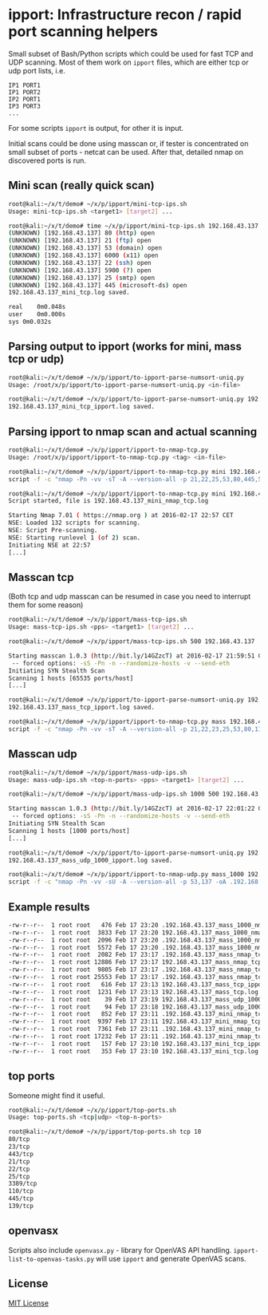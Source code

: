 # ipport: Infrastructure recon / rapid port scanning helpers

Small subset of Bash/Python scripts which could be used for fast TCP and UDP scanning.
Most of them work on `ipport` files, which are either tcp or udp port lists, i.e.
```
IP1 PORT1
IP1 PORT2
IP2 PORT1
IP3 PORT3
...
```
For some scripts `ipport` is output, for other it is input.

Initial scans could be done using masscan or, if tester is concentrated on small subset of ports - netcat can be used. After that, detailed nmap on discovered ports is run.

## Mini scan (really quick scan)

```sh
root@kali:~/x/t/demo# ~/x/p/ipport/mini-tcp-ips.sh 
Usage: mini-tcp-ips.sh <target1> [target2] ...
```
```sh
root@kali:~/x/t/demo# time ~/x/p/ipport/mini-tcp-ips.sh 192.168.43.137
(UNKNOWN) [192.168.43.137] 80 (http) open
(UNKNOWN) [192.168.43.137] 21 (ftp) open
(UNKNOWN) [192.168.43.137] 53 (domain) open
(UNKNOWN) [192.168.43.137] 6000 (x11) open
(UNKNOWN) [192.168.43.137] 22 (ssh) open
(UNKNOWN) [192.168.43.137] 5900 (?) open
(UNKNOWN) [192.168.43.137] 25 (smtp) open
(UNKNOWN) [192.168.43.137] 445 (microsoft-ds) open
192.168.43.137_mini_tcp.log saved.

real	0m0.048s
user	0m0.000s
sys	0m0.032s
```

## Parsing output to ipport (works for mini, mass tcp or udp)

```sh
root@kali:~/x/t/demo# ~/x/p/ipport/to-ipport-parse-numsort-uniq.py
Usage: /root/x/p/ipport/to-ipport-parse-numsort-uniq.py <in-file>
```
```sh
root@kali:~/x/t/demo# ~/x/p/ipport/to-ipport-parse-numsort-uniq.py 192.168.43.137_mini_tcp.log 
192.168.43.137_mini_tcp_ipport.log saved.
```

## Parsing ipport to nmap scan and actual scanning

```sh
root@kali:~/x/t/demo# ~/x/p/ipport/ipport-to-nmap-tcp.py 
Usage: /root/x/p/ipport/ipport-to-nmap-tcp.py <tag> <in-file>
```
```sh
root@kali:~/x/t/demo# ~/x/p/ipport/ipport-to-nmap-tcp.py mini 192.168.43.137_mini_tcp_ipport.log 
script -f -c "nmap -Pn -vv -sT -A --version-all -p 21,22,25,53,80,445,5900,6000 -oA .192.168.43.137_mini_nmap_tcp 192.168.43.137" 192.168.43.137_mini_nmap_tcp.log
```
```sh
root@kali:~/x/t/demo# ~/x/p/ipport/ipport-to-nmap-tcp.py mini 192.168.43.137_mini_tcp_ipport.log | bash
Script started, file is 192.168.43.137_mini_nmap_tcp.log

Starting Nmap 7.01 ( https://nmap.org ) at 2016-02-17 22:57 CET
NSE: Loaded 132 scripts for scanning.
NSE: Script Pre-scanning.
NSE: Starting runlevel 1 (of 2) scan.
Initiating NSE at 22:57
[...]
```

## Masscan tcp

(Both tcp and udp masscan can be resumed in case you need to interrupt them for some reason)

```sh
root@kali:~/x/t/demo# ~/x/p/ipport/mass-tcp-ips.sh 
Usage: mass-tcp-ips.sh <pps> <target1> [target2] ...
```
```sh
root@kali:~/x/t/demo# ~/x/p/ipport/mass-tcp-ips.sh 500 192.168.43.137

Starting masscan 1.0.3 (http://bit.ly/14GZzcT) at 2016-02-17 21:59:51 GMT
 -- forced options: -sS -Pn -n --randomize-hosts -v --send-eth
Initiating SYN Stealth Scan
Scanning 1 hosts [65535 ports/host]
[...]
```
```sh
root@kali:~/x/t/demo# ~/x/p/ipport/to-ipport-parse-numsort-uniq.py 192.168.43.137_mass_tcp.log 
192.168.43.137_mass_tcp_ipport.log saved.
```
```sh
root@kali:~/x/t/demo# ~/x/p/ipport/ipport-to-nmap-tcp.py mass 192.168.43.137_mass_tcp_ipport.log 
script -f -c "nmap -Pn -vv -sT -A --version-all -p 21,22,23,25,53,80,111,139,445,512,513,514,1099,1524,2049,2121,3306,3632,5432,5900,6000,6667,6697,8009,8180,8787,33181,33667,34663,49129 -oA .192.168.43.137_mass_nmap_tcp 192.168.43.137" 192.168.43.137_mass_nmap_tcp.log
```

## Masscan udp

```sh
root@kali:~/x/t/demo# ~/x/p/ipport/mass-udp-ips.sh
Usage: mass-udp-ips.sh <top-n-ports> <pps> <target1> [target2] ...
```
```sh
root@kali:~/x/t/demo# ~/x/p/ipport/mass-udp-ips.sh 1000 500 192.168.43.137

Starting masscan 1.0.3 (http://bit.ly/14GZzcT) at 2016-02-17 22:01:22 GMT
 -- forced options: -sS -Pn -n --randomize-hosts -v --send-eth
Initiating SYN Stealth Scan
Scanning 1 hosts [1000 ports/host]
[...]
```
```sh
root@kali:~/x/t/demo# ~/x/p/ipport/to-ipport-parse-numsort-uniq.py 192.168.43.137_mass_udp_1000.log 
192.168.43.137_mass_udp_1000_ipport.log saved.
```
```sh
root@kali:~/x/t/demo# ~/x/p/ipport/ipport-to-nmap-udp.py mass_1000 192.168.43.137_mass_udp_1000_ipport.log 
script -f -c "nmap -Pn -vv -sU -A --version-all -p 53,137 -oA .192.168.43.137_mass_1000_nmap_udp 192.168.43.137" 192.168.43.137_mass_1000_nmap_udp.log
```

## Example results

```sh
-rw-r--r--  1 root root   476 Feb 17 23:20 .192.168.43.137_mass_1000_nmap_udp.gnmap
-rw-r--r--  1 root root  3833 Feb 17 23:20 192.168.43.137_mass_1000_nmap_udp.log
-rw-r--r--  1 root root  2096 Feb 17 23:20 .192.168.43.137_mass_1000_nmap_udp.nmap
-rw-r--r--  1 root root  5572 Feb 17 23:20 .192.168.43.137_mass_1000_nmap_udp.xml
-rw-r--r--  1 root root  2082 Feb 17 23:17 .192.168.43.137_mass_nmap_tcp.gnmap
-rw-r--r--  1 root root 12886 Feb 17 23:17 192.168.43.137_mass_nmap_tcp.log
-rw-r--r--  1 root root  9805 Feb 17 23:17 .192.168.43.137_mass_nmap_tcp.nmap
-rw-r--r--  1 root root 25553 Feb 17 23:17 .192.168.43.137_mass_nmap_tcp.xml
-rw-r--r--  1 root root   616 Feb 17 23:13 192.168.43.137_mass_tcp_ipport.log
-rw-r--r--  1 root root  1231 Feb 17 23:13 192.168.43.137_mass_tcp.log
-rw-r--r--  1 root root    39 Feb 17 23:19 192.168.43.137_mass_udp_1000_ipport.log
-rw-r--r--  1 root root    94 Feb 17 23:18 192.168.43.137_mass_udp_1000.log
-rw-r--r--  1 root root   852 Feb 17 23:11 .192.168.43.137_mini_nmap_tcp.gnmap
-rw-r--r--  1 root root  9397 Feb 17 23:11 192.168.43.137_mini_nmap_tcp.log
-rw-r--r--  1 root root  7361 Feb 17 23:11 .192.168.43.137_mini_nmap_tcp.nmap
-rw-r--r--  1 root root 17232 Feb 17 23:11 .192.168.43.137_mini_nmap_tcp.xml
-rw-r--r--  1 root root   157 Feb 17 23:10 192.168.43.137_mini_tcp_ipport.log
-rw-r--r--  1 root root   353 Feb 17 23:10 192.168.43.137_mini_tcp.log
```

## top ports

Someone might find it useful.

```sh
root@kali:~/x/t/demo# ~/x/p/ipport/top-ports.sh 
Usage: top-ports.sh <tcp|udp> <top-n-ports>
```
```sh
root@kali:~/x/t/demo# ~/x/p/ipport/top-ports.sh tcp 10
80/tcp
23/tcp
443/tcp
21/tcp
22/tcp
25/tcp
3389/tcp
110/tcp
445/tcp
139/tcp
```

## openvasx

Scripts also include `openvasx.py` - library for OpenVAS API handling.
`ipport-list-to-openvas-tasks.py` will use `ipport` and generate OpenVAS scans.

## License

[MIT License](https://github.com/twbs/bootstrap/blob/master/LICENSE)
